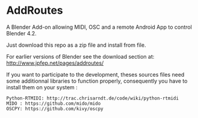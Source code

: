 # AddRoutes
A Blender Add-on allowing MIDI, OSC and a remote Android App to control Blender 4.2.

Just download this repo as a zip file and install from file.

For earlier versions of Blender see the download section at: http://www.jpfep.net/pages/addroutes/

If you want to participate to the development, theses sources files need some additionnal libraries to function properly, consequently you have to install them on your system :

    Python-RTMIDI: http://trac.chrisarndt.de/code/wiki/python-rtmidi
    MIDO : https://github.com/mido/mido
    OSCPY: https://github.com/kivy/oscpy
